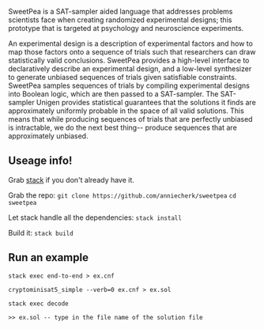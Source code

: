 SweetPea is a SAT-sampler aided language that addresses problems scientists face when creating randomized experimental designs; this prototype that is targeted at psychology and neuroscience experiments.

An experimental design is a description of experimental factors and how to map those factors onto a sequence of trials such that researchers can draw statistically valid conclusions. SweetPea provides a high-level interface to declaratively describe an experimental design, and a low-level synthesizer to generate unbiased sequences of trials given satisfiable constraints. SweetPea samples sequences of trials by compiling experimental designs into Boolean logic, which are then passed to a SAT-sampler. The SAT-sampler Unigen provides statistical guarantees that the solutions it finds are approximately uniformly probable in the space of all valid solutions. This means that while producing sequences of trials that are perfectly unbiased is intractable, we do the next best thing-- produce sequences that are approximately unbiased.


## Useage info!

Grab [stack](https://docs.haskellstack.org/en/stable/README/) if you don't already have it.

Grab the repo:
`git clone https://github.com/anniecherk/sweetpea`
`cd sweetpea`

Let stack handle all the dependencies:
`stack install`

Build it:
`stack build`

## Run an example

`stack exec end-to-end > ex.cnf`

`cryptominisat5_simple --verb=0 ex.cnf > ex.sol`

`stack exec decode`

`>> ex.sol -- type in the file name of the solution file` 

